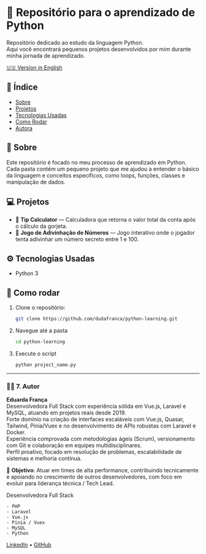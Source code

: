 # 🐍 Repositório para o aprendizado de Python

Repositório dedicado ao estudo da linguagem Python.  
Aqui você encontrará pequenos projetos desenvolvidos por mim durante minha jornada de aprendizado.

[🇺🇸 Version in English](README.md)

## 📑 Índice
- [Sobre](#-sobre)
- [Projetos](#-projetos)
- [Tecnologias Usadas](#-tecnologias-usadas)
- [Como Rodar](#-como-rodar)
- [Autora](#-autora)

## 🧠 Sobre
Este repositório é focado no meu processo de aprendizado em Python.  
Cada pasta contém um pequeno projeto que me ajudou a entender o básico da linguagem e conceitos específicos, como loops, funções, classes e manipulação de dados.

## 💻 Projetos
- 🧮 **Tip Calculator** — Calculadora que retorna o valor total da conta após o cálculo da gorjeta.
- 🎯 **Jogo de Adivinhação de Números** — Jogo interativo onde o jogador tenta adivinhar um número secreto entre 1 e 100. 

## ⚙️ Tecnologias Usadas
 - Python 3

## 🚀 Como rodar
1. Clone o repositório:
   ```bash
   git clone https://github.com/dudafranca/python-learning.git

2. Navegue até a pasta
    ```bash
    cd python-learning

3. Execute o script
    ```bash
   python project_name.py

---

### 👩‍💻 **7. Autor**
**Eduarda França** <br/>
Desenvolvedora Full Stack com experiência sólida em Vue.js, Laravel e MySQL, atuando em projetos reais desde 2019. <br/>
Forte domínio na criação de interfaces escaláveis com Vue.js, Quasar, Tailwind, Pinia/Vuex e no desenvolvimento de APIs robustas com Laravel e Docker.<br/>
Experiência comprovada com metodologias ágeis (Scrum), versionamento com Git e colaboração em equipes multidisciplinares.<br/>
Perfil proativo, focado em resolução de problemas, escalabilidade de sistemas e melhoria contínua.<br/>

🎯 **Objetivo**: Atuar em times de alta performance, contribuindo tecnicamente e apoiando no crescimento de outros desenvolvedores, com foco em evoluir para liderança técnica / Tech Lead.

Desenvolvedora Full Stack

    - PHP
    - Laravel
    - Vue.js
    - Pinia / Vuex
    - MySQL
    - Python

[LinkedIn](https://www.linkedin.com/in/mdudafranca/) • [GitHub](https://github.com/DudaFranca)
